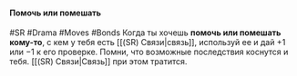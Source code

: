 #### **Помочь или помешать**

#SR #Drama #Moves #Bonds 
Когда ты хочешь **помочь или помешать кому-то**, с кем у тебя есть [[(SR) Связи|связь]], используй ее и дай +1 или −1 к его проверке. Помни, что возможные последствия коснутся и тебя. [[(SR) Связи|Связь]] при этом тратится.

